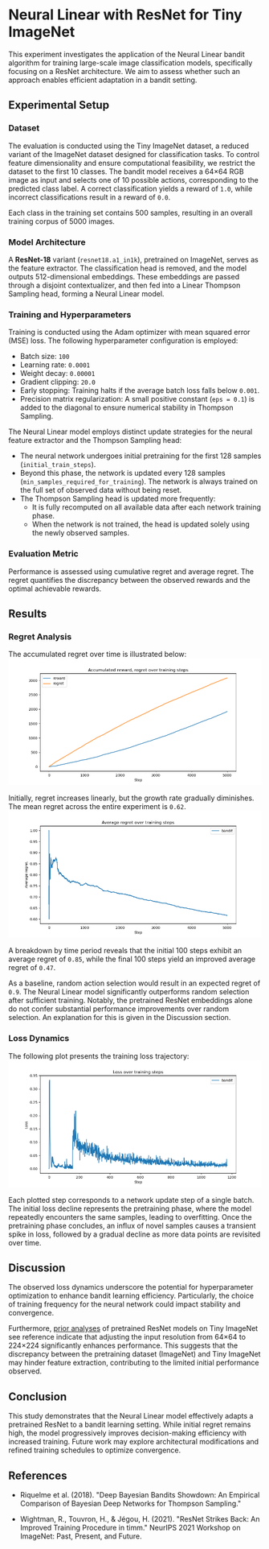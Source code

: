 # Neural Linear with ResNet for Tiny ImageNet

This experiment investigates the application of the Neural Linear bandit algorithm for training large-scale image classification models, specifically focusing on a ResNet architecture. We aim to assess whether such an approach enables efficient adaptation in a bandit setting.

## Experimental Setup

### Dataset

The evaluation is conducted using the Tiny ImageNet dataset, a reduced variant of the ImageNet dataset designed for classification tasks. To control feature dimensionality and ensure computational feasibility, we restrict the dataset to the first 10 classes. The bandit model receives a 64×64 RGB image as input and selects one of 10 possible actions, corresponding to the predicted class label. A correct classification yields a reward of `1.0`, while incorrect classifications result in a reward of `0.0`.

Each class in the training set contains 500 samples, resulting in an overall training corpus of 5000 images.

### Model Architecture

A **ResNet-18** variant (`resnet18.a1_in1k`), pretrained on ImageNet, serves as the feature extractor. The classification head is removed, and the model outputs 512-dimensional embeddings. These embeddings are passed through a disjoint contextualizer, and then fed into a Linear Thompson Sampling head, forming a Neural Linear model.

### Training and Hyperparameters

Training is conducted using the Adam optimizer with mean squared error (MSE) loss. The following hyperparameter configuration is employed:

- Batch size: `100`
- Learning rate: `0.0001`
- Weight decay: `0.00001`
- Gradient clipping: `20.0`
- Early stopping: Training halts if the average batch loss falls below `0.001`.
- Precision matrix regularization: A small positive constant (`eps = 0.1`) is added to the diagonal to ensure numerical stability in Thompson Sampling.

The Neural Linear model employs distinct update strategies for the neural feature extractor and the Thompson Sampling head:
- The neural network undergoes initial pretraining for the first 128 samples (`initial_train_steps`).
- Beyond this phase, the network is updated every 128 samples (`min_samples_required_for_training`). The network is always trained on the full set of observed data without being reset.
- The Thompson Sampling head is updated more frequently:
    - It is fully recomputed on all available data after each network training phase.
    - When the network is not trained, the head is updated solely using the newly observed samples.

### Evaluation Metric

Performance is assessed using cumulative regret and average regret. The regret quantifies the discrepancy between the observed rewards and the optimal achievable rewards.

## Results

### Regret Analysis

The accumulated regret over time is illustrated below:
![acc regret/reward plot](./benchmark/acc_regret_tiny_imagenet.png)

Initially, regret increases linearly, but the growth rate gradually diminishes. The mean regret across the entire experiment is `0.62`.
![avg regret plot](./benchmark/avg_regret_tiny_imagenet.png)

A breakdown by time period reveals that the initial 100 steps exhibit an average regret of `0.85`, while the final 100 steps yield an improved average regret of `0.47`. 

As a baseline, random action selection would result in an expected regret of `0.9`. The Neural Linear model significantly outperforms random selection after sufficient training. Notably, the pretrained ResNet embeddings alone do not confer substantial performance improvements over random selection. An explanation for this is given in the Discussion section.

### Loss Dynamics

The following plot presents the training loss trajectory:
![loss plot](./benchmark/loss_tiny_imagenet.png)


Each plotted step corresponds to a network update step of a single batch. The initial loss decline represents the pretraining phase, where the model repeatedly encounters the same samples, leading to overfitting. Once the pretraining phase concludes, an influx of novel samples causes a transient spike in loss, followed by a gradual decline as more data points are revisited over time.

## Discussion

The observed loss dynamics underscore the potential for hyperparameter optimization to enhance bandit learning efficiency. Particularly, the choice of training frequency for the neural network could impact stability and convergence.

Furthermore, [prior analyses](https://github.com/tjmoon0104/Tiny-ImageNet-Classifier?tab=readme-ov-file) of pretrained ResNet models on Tiny ImageNet see reference indicate that adjusting the input resolution from 64×64 to 224×224 significantly enhances performance. This suggests that the discrepancy between the pretraining dataset (ImageNet) and Tiny ImageNet may hinder feature extraction, contributing to the limited initial performance observed.

## Conclusion

This study demonstrates that the Neural Linear model effectively adapts a pretrained ResNet to a bandit learning setting. While initial regret remains high, the model progressively improves decision-making efficiency with increased training. Future work may explore architectural modifications and refined training schedules to optimize convergence.

## References

- Riquelme et al. (2018). "Deep Bayesian Bandits Showdown: An Empirical Comparison of Bayesian Deep Networks for Thompson Sampling."

- Wightman, R., Touvron, H., & Jégou, H. (2021). "ResNet Strikes Back: An Improved Training Procedure in timm." NeurIPS 2021 Workshop on ImageNet: Past, Present, and Future.